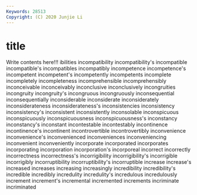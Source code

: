 ```yaml
---
Keywords: 28513
Copyright: (C) 2020 Junjie Li
---
```


# title

Write contents here!!!
ibilities 
incompatibility 
incompatibility's 
incompatible 
incompatible's 
incompatibles 
incompatibly 
incompetence
incompetence's 
incompetent 
incompetent's 
incompetently 
incompetents 
incomplete 
incompletely 
incompleteness 
incomprehensible 
incomprehensibly
inconceivable 
inconceivably 
inconclusive 
inconclusively 
incongruities 
incongruity 
incongruity's 
incongruous 
incongruously 
inconsequential
inconsequentially 
inconsiderable 
inconsiderate 
inconsiderately 
inconsiderateness 
inconsiderateness's 
inconsistencies 
inconsistency 
inconsistency's 
inconsistent
inconsistently 
inconsolable 
inconspicuous 
inconspicuously 
inconspicuousness 
inconspicuousness's 
inconstancy 
inconstancy's 
inconstant 
incontestable
incontestably 
incontinence 
incontinence's 
incontinent 
incontrovertible 
incontrovertibly 
inconvenience 
inconvenience's 
inconvenienced 
inconveniences
inconveniencing 
inconvenient 
inconveniently 
incorporate 
incorporated 
incorporates 
incorporating 
incorporation 
incorporation's 
incorporeal
incorrect 
incorrectly 
incorrectness 
incorrectness's 
incorrigibility 
incorrigibility's 
incorrigible 
incorrigibly 
incorruptibility 
incorruptibility's
incorruptible 
increase 
increase's 
increased 
increases 
increasing 
increasingly 
incredibility 
incredibility's 
incredible
incredibly 
incredulity 
incredulity's 
incredulous 
incredulously 
increment 
increment's 
incremental 
incremented 
increments
incriminate 
incriminated 
